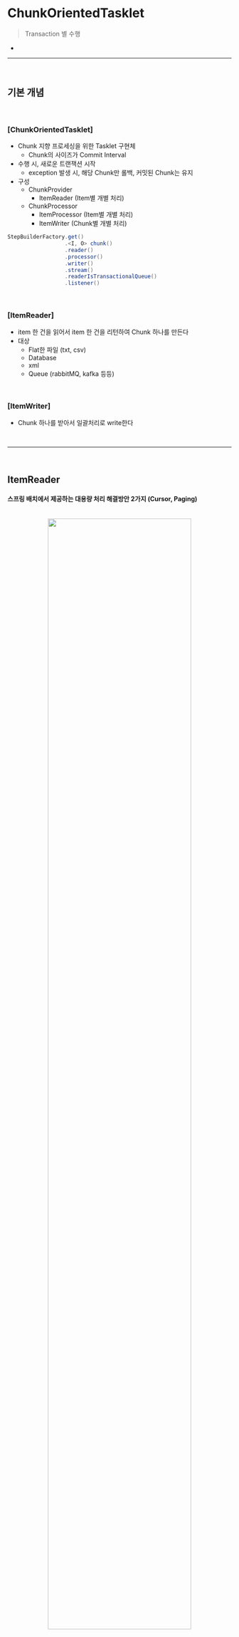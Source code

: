 # ChunkOrientedTasklet
> Transaction 별 수행
* 

<hr>
<br>

## 기본 개념
#### 

<br>

### [ChunkOrientedTasklet]
* Chunk 지향 프로세싱을 위한 Tasklet 구현체
  * Chunk의 사이즈가 Commit Interval
* 수행 시, 새로운 트랜잭션 시작
  * exception 발생 시, 해당 Chunk만 롤백, 커밋된 Chunk는 유지
* 구성
  * ChunkProvider
    * ItemReader (Item별 개별 처리)
  * ChunkProcessor
    * ItemProcessor (Item별 개별 처리)
    * ItemWriter (Chunk별 개별 처리)
```java
StepBuilderFactory.get()
                  .<I, O> chunk()
                  .reader()
                  .processor()
                  .writer()
                  .stream()
                  .readerIsTransactionalQueue()
                  .listener()
```

<br>

### [ItemReader]
* item 한 건을 읽어서 item 한 건을 리턴하여 Chunk 하나를 만든다 
* 대상
  * Flat한 파일 (txt, csv)
  * Database
  * xml
  * Queue (rabbitMQ, kafka 등등)

<br>

### [ItemWriter]
* Chunk 하나를 받아서 일괄처리로 write한다

<br>
<hr>
<br>

## ItemReader
#### 스프링 배치에서 제공하는 대용량 처리 해결방안 2가지 (Cursor, Paging)

<br>

<div align="center">
  <img width="80%" src="https://github.com/PoSungKim/development_study/assets/37537227/dc4321e1-370a-45b7-9369-c8c2dc35e8cd">
</div>

<br>

### Cursor-based
* 현재의 행에서 다음 행으로 이동하면서 데이터 반환이 진행되는 Streaming 방식의 IO
* JDBC ResultSet의 next() 메소드가 호출되고, DB의 행이 객체와 매핑되어 사용할 수 있게 된다
* 비고
  * DB Connection이 모든 행을 읽을 때까지 유지되기 때문에, DB 및 SocketTimeout을 넉넉히 설정 필요
  * 모든 결과를 메모리에 할당하기 때문에, 메모리 사용량 증가
* 메모리가 충분하고, Connection을 길게 잡아도 문제없는 환경에서 사용 가능

<br>

### Paging-based
* 페이징 단위로 데이터를 조회하는 방식
  * 페이지 사이즈만큼 메모리로 모두 적재한 이후에 한 개씩 조회
* 시작 행 번호 및 페이지 사이즈 세팅 필요
  * Offset, Limit
* 비고
  * Connection을 연결한 이후에, 한 페이지를 읽고, 다시 Connection을 끊는 형태이기 때문에, SocketTimeout Exception이 발생할 경우 감소
  * 페이징 단위만큼만 메모리에 할당하기 때문에, 메모리 사용 감소
* 메모리가 불충분하고, Connection을 짧게 잡아야 하는 환경에서 사용 가능

<br>
<hr>
<br>
